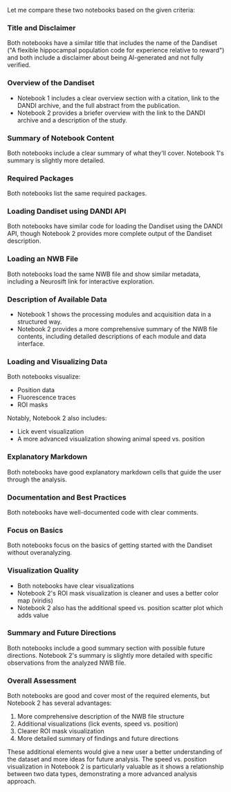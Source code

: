 Let me compare these two notebooks based on the given criteria:

### Title and Disclaimer
Both notebooks have a similar title that includes the name of the Dandiset ("A flexible hippocampal population code for experience relative to reward") and both include a disclaimer about being AI-generated and not fully verified.

### Overview of the Dandiset
- Notebook 1 includes a clear overview section with a citation, link to the DANDI archive, and the full abstract from the publication.
- Notebook 2 provides a briefer overview with the link to the DANDI archive and a description of the study.

### Summary of Notebook Content
Both notebooks include a clear summary of what they'll cover. Notebook 1's summary is slightly more detailed.

### Required Packages
Both notebooks list the same required packages.

### Loading Dandiset using DANDI API
Both notebooks have similar code for loading the Dandiset using the DANDI API, though Notebook 2 provides more complete output of the Dandiset description.

### Loading an NWB File
Both notebooks load the same NWB file and show similar metadata, including a Neurosift link for interactive exploration.

### Description of Available Data
- Notebook 1 shows the processing modules and acquisition data in a structured way.
- Notebook 2 provides a more comprehensive summary of the NWB file contents, including detailed descriptions of each module and data interface.

### Loading and Visualizing Data
Both notebooks visualize:
- Position data
- Fluorescence traces
- ROI masks

Notably, Notebook 2 also includes:
- Lick event visualization
- A more advanced visualization showing animal speed vs. position

### Explanatory Markdown
Both notebooks have good explanatory markdown cells that guide the user through the analysis.

### Documentation and Best Practices
Both notebooks have well-documented code with clear comments.

### Focus on Basics
Both notebooks focus on the basics of getting started with the Dandiset without overanalyzing.

### Visualization Quality
- Both notebooks have clear visualizations
- Notebook 2's ROI mask visualization is cleaner and uses a better color map (viridis)
- Notebook 2 also has the additional speed vs. position scatter plot which adds value

### Summary and Future Directions
Both notebooks include a good summary section with possible future directions. Notebook 2's summary is slightly more detailed with specific observations from the analyzed NWB file.

### Overall Assessment
Both notebooks are good and cover most of the required elements, but Notebook 2 has several advantages:
1. More comprehensive description of the NWB file structure
2. Additional visualizations (lick events, speed vs. position)
3. Clearer ROI mask visualization
4. More detailed summary of findings and future directions

These additional elements would give a new user a better understanding of the dataset and more ideas for future analysis. The speed vs. position visualization in Notebook 2 is particularly valuable as it shows a relationship between two data types, demonstrating a more advanced analysis approach.